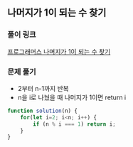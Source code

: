 ## 나머지가 1이 되는 수 찾기

### 풀이 링크

[프로그래머스 나머지가 1이 되는 수 찾기](https://school.programmers.co.kr/learn/courses/30/lessons/87389)

### 문제 풀기

- 2부터 n-1까지 반복
- n을 i로 나눴을 때 나머지가 1이면 return i

```javascript
function solution(n) {
    for(let i=2; i<n; i++) {
        if (n % i === 1) return i;
    }
}
```
